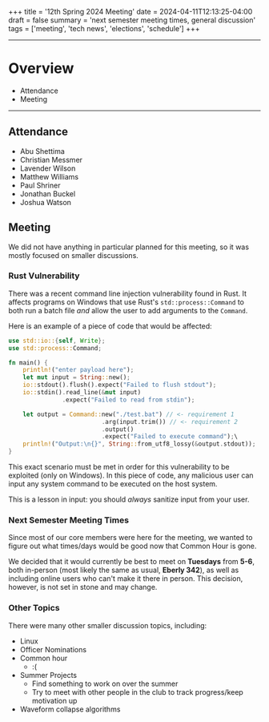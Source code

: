 +++
title = '12th Spring 2024 Meeting'
date = 2024-04-11T12:13:25-04:00
draft = false
summary = 'next semester meeting times, general discussion'
tags = ['meeting', 'tech news', 'elections', 'schedule']
+++
***
# Overview
- Attendance
- Meeting
***
## Attendance
- Abu Shettima
- Christian Messmer
- Lavender Wilson
- Matthew Williams
- Paul Shriner
- Jonathan Buckel
- Joshua Watson
## Meeting
We did not have anything in particular planned for this meeting, so it was mostly focused on smaller discussions.

### Rust Vulnerability
There was a recent command line injection vulnerability found in Rust. It affects programs on Windows that use Rust's `std::process::Command` to both run a batch file _and_ allow the user to add arguments to the `Command`. 

Here is an example of a piece of code that would be affected:  
```Rust
use std::io::{self, Write};
use std::process::Command;

fn main() {
	println!("enter payload here");
	let mut input = String::new();
	io::stdout().flush().expect("Failed to flush stdout");
	io::stdin().read_line(&mut input)
			   .expect("Failed to read from stdin");

	let output = Command::new("./test.bat") // <- requirement 1
						  .arg(input.trim()) // <- requirement 2
						  .output()
						  .expect("Failed to execute command");\
	println!("Output:\n{}", String::from_utf8_lossy(&output.stdout));
}
```  
This exact scenario must be met in order for this vulnerability to be exploited (only on Windows). In this piece of code, any malicious user can input any system command to be executed on the host system. 

This is a lesson in input: you should _always_ sanitize input from your user.

### Next Semester Meeting Times
Since most of our core members were here for the meeting, we wanted to figure out what times/days would be good now that Common Hour is gone.

We decided that it would currently be best to meet on __Tuesdays__ from __5-6__, both in-person (most likely the same as usual, __Eberly 342__), as well as including online users who can't make it there in person. This decision, however, is not set in stone and may change. 

### Other Topics
There were many other smaller discussion topics, including:
- Linux
- Officer Nominations
- Common hour
	- :(
- Summer Projects
	- Find something to work on over the summer
	- Try to meet with other people in the club to track progress/keep motivation up
- Waveform collapse algorithms
